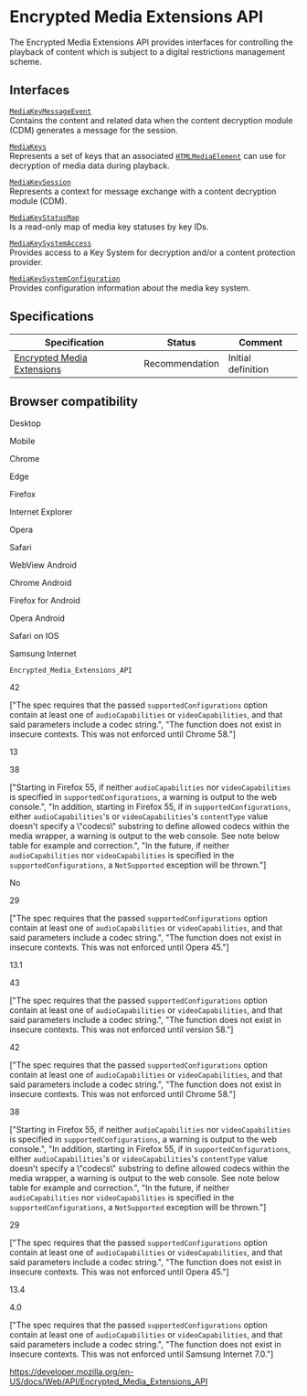 # Encrypted Media Extensions API

The Encrypted Media Extensions API provides interfaces for controlling the playback of content which is subject to a digital restrictions management scheme.

## Interfaces

[`MediaKeyMessageEvent`](mediakeymessageevent)  
Contains the content and related data when the content decryption module (CDM) generates a message for the session.

[`MediaKeys`](mediakeys)  
Represents a set of keys that an associated [`HTMLMediaElement`](htmlmediaelement) can use for decryption of media data during playback.

[`MediaKeySession`](mediakeysession)  
Represents a context for message exchange with a content decryption module (CDM).

[`MediaKeyStatusMap`](mediakeystatusmap)  
Is a read-only map of media key statuses by key IDs.

[`MediaKeySystemAccess`](mediakeysystemaccess)  
Provides access to a Key System for decryption and/or a content protection provider.

[`MediaKeySystemConfiguration`](mediakeysystemconfiguration)  
Provides configuration information about the media key system.

## Specifications

<table><thead><tr class="header"><th>Specification</th><th>Status</th><th>Comment</th></tr></thead><tbody><tr class="odd"><td><a href="https://w3c.github.io/encrypted-media/">Encrypted Media Extensions</a></td><td><span class="spec-rec">Recommendation</span></td><td>Initial definition</td></tr></tbody></table>

## Browser compatibility

Desktop

Mobile

Chrome

Edge

Firefox

Internet Explorer

Opera

Safari

WebView Android

Chrome Android

Firefox for Android

Opera Android

Safari on IOS

Samsung Internet

`Encrypted_Media_Extensions_API`

42

\["The spec requires that the passed `supportedConfigurations` option contain at least one of `audioCapabilities` or `videoCapabilities`, and that said parameters include a codec string.", "The function does not exist in insecure contexts. This was not enforced until Chrome 58."\]

13

38

\["Starting in Firefox 55, if neither `audioCapabilities` nor `videoCapabilities` is specified in `supportedConfigurations`, a warning is output to the web console.", "In addition, starting in Firefox 55, if in `supportedConfigurations`, either `audioCapabilities`'s or `videoCapabilities`'s `contentType` value doesn't specify a \\"codecs\\" substring to define allowed codecs within the media wrapper, a warning is output to the web console. See note below table for example and correction.", "In the future, if neither `audioCapabilities` nor `videoCapabilities` is specified in the `supportedConfigurations`, a `NotSupported` exception will be thrown."\]

No

29

\["The spec requires that the passed `supportedConfigurations` option contain at least one of `audioCapabilities` or `videoCapabilities`, and that said parameters include a codec string.", "The function does not exist in insecure contexts. This was not enforced until Opera 45."\]

13.1

43

\["The spec requires that the passed `supportedConfigurations` option contain at least one of `audioCapabilities` or `videoCapabilities`, and that said parameters include a codec string.", "The function does not exist in insecure contexts. This was not enforced until version 58."\]

42

\["The spec requires that the passed `supportedConfigurations` option contain at least one of `audioCapabilities` or `videoCapabilities`, and that said parameters include a codec string.", "The function does not exist in insecure contexts. This was not enforced until Chrome 58."\]

38

\["Starting in Firefox 55, if neither `audioCapabilities` nor `videoCapabilities` is specified in `supportedConfigurations`, a warning is output to the web console.", "In addition, starting in Firefox 55, if in `supportedConfigurations`, either `audioCapabilities`'s or `videoCapabilities`'s `contentType` value doesn't specify a \\"codecs\\" substring to define allowed codecs within the media wrapper, a warning is output to the web console. See note below table for example and correction.", "In the future, if neither `audioCapabilities` nor `videoCapabilities` is specified in the `supportedConfigurations`, a `NotSupported` exception will be thrown."\]

29

\["The spec requires that the passed `supportedConfigurations` option contain at least one of `audioCapabilities` or `videoCapabilities`, and that said parameters include a codec string.", "The function does not exist in insecure contexts. This was not enforced until Opera 45."\]

13.4

4.0

\["The spec requires that the passed `supportedConfigurations` option contain at least one of `audioCapabilities` or `videoCapabilities`, and that said parameters include a codec string.", "The function does not exist in insecure contexts. This was not enforced until Samsung Internet 7.0."\]

<a href="https://developer.mozilla.org/en-US/docs/Web/API/Encrypted_Media_Extensions_API" class="_attribution-link">https://developer.mozilla.org/en-US/docs/Web/API/Encrypted_Media_Extensions_API</a>
